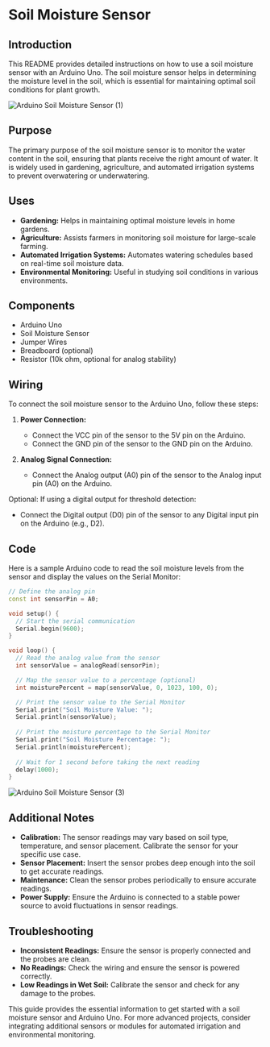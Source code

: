 # Soil Moisture Sensor 

## Introduction

This README provides detailed instructions on how to use a soil moisture sensor with an Arduino Uno. The soil moisture sensor helps in determining the moisture level in the soil, which is essential for maintaining optimal soil conditions for plant growth.

![Arduino Soil Moisture Sensor (1)](https://github.com/gears-official/WikiHow/assets/144022283/84742848-7205-4fd6-b12b-c14f37c11f91)

 
## Purpose

The primary purpose of the soil moisture sensor is to monitor the water content in the soil, ensuring that plants receive the right amount of water. It is widely used in gardening, agriculture, and automated irrigation systems to prevent overwatering or underwatering.

## Uses

- **Gardening:** Helps in maintaining optimal moisture levels in home gardens.
- **Agriculture:** Assists farmers in monitoring soil moisture for large-scale farming.
- **Automated Irrigation Systems:** Automates watering schedules based on real-time soil moisture data.
- **Environmental Monitoring:** Useful in studying soil conditions in various environments.

## Components

- Arduino Uno
- Soil Moisture Sensor
- Jumper Wires
- Breadboard (optional)
- Resistor (10k ohm, optional for analog stability)

## Wiring

To connect the soil moisture sensor to the Arduino Uno, follow these steps:

1. **Power Connection:**
   - Connect the VCC pin of the sensor to the 5V pin on the Arduino.
   - Connect the GND pin of the sensor to the GND pin on the Arduino.

2. **Analog Signal Connection:**
   - Connect the Analog output (A0) pin of the sensor to the Analog input pin (A0) on the Arduino.

Optional: If using a digital output for threshold detection:
   - Connect the Digital output (D0) pin of the sensor to any Digital input pin on the Arduino (e.g., D2).

## Code

Here is a sample Arduino code to read the soil moisture levels from the sensor and display the values on the Serial Monitor:

```cpp
// Define the analog pin
const int sensorPin = A0;

void setup() {
  // Start the serial communication
  Serial.begin(9600);
}

void loop() {
  // Read the analog value from the sensor
  int sensorValue = analogRead(sensorPin);

  // Map the sensor value to a percentage (optional)
  int moisturePercent = map(sensorValue, 0, 1023, 100, 0);

  // Print the sensor value to the Serial Monitor
  Serial.print("Soil Moisture Value: ");
  Serial.println(sensorValue);
  
  // Print the moisture percentage to the Serial Monitor
  Serial.print("Soil Moisture Percentage: ");
  Serial.println(moisturePercent);
  
  // Wait for 1 second before taking the next reading
  delay(1000);
}
```

![Arduino Soil Moisture Sensor (3)](https://github.com/gears-official/WikiHow/assets/144022283/126835fe-0953-4888-a9b9-f4d85ec4eadb)



## Additional Notes

- **Calibration:** The sensor readings may vary based on soil type, temperature, and sensor placement. Calibrate the sensor for your specific use case.
- **Sensor Placement:** Insert the sensor probes deep enough into the soil to get accurate readings.
- **Maintenance:** Clean the sensor probes periodically to ensure accurate readings.
- **Power Supply:** Ensure the Arduino is connected to a stable power source to avoid fluctuations in sensor readings.

## Troubleshooting

- **Inconsistent Readings:** Ensure the sensor is properly connected and the probes are clean.
- **No Readings:** Check the wiring and ensure the sensor is powered correctly.
- **Low Readings in Wet Soil:** Calibrate the sensor and check for any damage to the probes.

This guide provides the essential information to get started with a soil moisture sensor and Arduino Uno. For more advanced projects, consider integrating additional sensors or modules for automated irrigation and environmental monitoring.
